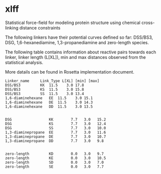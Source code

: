 # xlff
Statistical force-field for modeling protein structure using chemical cross-linking distance constraints

The following linkers have their potential curves defined so far: DSS/BS3, DSG, 1,6-hexanediamine, 1,3-propanediamine and zero-length species. 

The following table contains information about reactive pairs towards each linker, linker length (L[XL]), min and max distances observed from the statistical analysis.

More datails can be found in Rosetta implementation document.

```
Linker_name		Link_Type L[XL] [min] [max] 
DSS/BS3			KK	11.5 	3.0 17.8  
DSS/BS3			KS	11.5	3.0 15.8  
DSS/BS3			SS	11.5 	3.0 13.4  
1,6-diaminehexane	EE	11.5 	3.0 15.1  
1,6-diaminehexane 	DE	11.5 	3.0 14.3  
1,6-diaminehexane 	DD	11.5 	3.0 13.5  


DSG                 KK        7.7   3.0   15.2  
DSG                 KS        7.7   3.0   12.4  
DSG                 SS        7.7   3.0   10.0  
1,3-diaminepropane  EE        7.7   3.0   11.6  
1,3-diaminepropane  DE        7.7   3.0   10.7  
1,3-diaminepropane  DD        7.7   3.0   9.8   


zero-length         KD        0.0   3.0   9.7   
zero-length         KE        0.0   3.0   10.5  
zero-length         SD        0.0   3.0   7.0   
zero-length         SE        0.0   3.0   7.7   
```
